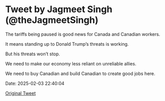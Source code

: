 # Tweet by Jagmeet Singh (@theJagmeetSingh)

The tariffs being paused is good news for Canada and Canadian workers.

It means standing up to Donald Trump’s threats is working.

But his threats won’t stop.

We need to make our economy less reliant on unreliable allies.

We need to buy Canadian and build Canadian to create good jobs here.

Date: 2025-02-03 22:40:04

[Original Tweet](https://x.com/theJagmeetSingh/status/1886545214342365482)
